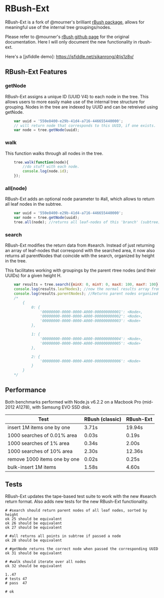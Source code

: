 RBush-Ext
=========

RBush-Ext is a fork of @mourner's brilliant [rBush package](https://github.com/mourner/rbush), allows for meaningful
use of the internal tree groupings/nodes.

Please refer to @mourner's [rBush github page](https://github.com/mourner/rbush) for the original documentation. Here
I will only document the new functionality in rbush-ext.

Here's a [jsfiddle demo]: https://jsfiddle.net/sikanrong/4tjs1z8v/

## RBush-Ext Features

### getNode

RBush-Ext assigns a unique ID (UUID V4) to each node in the tree. This allows users to more easily make use of the
internal tree structure for grouping. Nodes in the tree are indexed by UUID and can be retreived using getNode.

```js
    var uuid = '550e8400-e29b-41d4-a716-446655440000';
    // will return node that corresponds to this UUID, if one exists.
    var node = tree.getNode(uuid);
```

### walk

This function walks through all nodes in the tree.

```js
    tree.walk(function(node){
        //do stuff with each node.
        console.log(node.id);
    });
```

### all(node)

RBush-Ext adds an optional node parameter to #all, which allows to return all leaf nodes in the subtree.

```js
    var uuid = '550e8400-e29b-41d4-a716-446655440000';
    var node = tree.getNode(uuid);
    tree.all(node); //returns all leaf-nodes of this 'branch' (subtree) in an array.
```

### search

RBush-Ext modifies the return data from #search. Instead of just returning an array of leaf-nodes that correspond with
the searched area, it now also returns all parentNodes that coincide with the search, organized by height in the tree.

This facilitates working with groupings by the parent rtree nodes (and their UUIDs) for a given height H.

```js
    var results = tree.search({minX: 0, minY: 0, maxX: 100, maxY: 100});
    console.log(results.leafNodes); //now the normal results array from classic RBush
    console.log(results.parentNodes); //Returns parent nodes organized by height and then UUID.
    /*
        {
            0: {
                '00000000-0000-0000-A000-000000000001': <Node>,
                '00000000-0000-0000-A000-000000000002': <Node>,
                '00000000-0000-0000-A000-000000000003': <Node>
            },

            1: {
                '00000000-0000-0000-A000-000000000004': <Node>,
                '00000000-0000-0000-A000-000000000005': <Node>
            },

            2: {
                '00000000-0000-0000-A000-000000000006': <Node>
            }
        }
    */
```

## Performance

Both benchmarks performed with Node.js v6.2.2 on a Macbook Pro (mid-2012 A1278), with Samsung EVO SSD disk.

Test                         | RBush (classic) | RBush-Ext
---------------------------- | ------ | ------
insert 1M items one by one   | 3.71s  | 19.94s
1000 searches of 0.01% area  | 0.03s  | 0.19s
1000 searches of 1% area     | 0.34s  | 2.00s
1000 searches of 10% area    | 2.30s  | 12.36s
remove 1000 items one by one | 0.02s  | 0.25s
bulk-insert 1M items         | 1.58s  | 4.60s

## Tests

RBush-Ext updates the tape-based test suite to work with the new #search return format. Also adds new tests for the new
RBush-Ext functionality.

```
# #search should return parent nodes of all leaf nodes, sorted by height
ok 25 should be equivalent
ok 26 should be equivalent
ok 27 should be equivalent

# #all returns all points in subtree if passed a node
ok 28 should be equivalent

# #getNode returns the correct node when passed the corresponding UUID
ok 31 should be equivalent

# #walk should iterate over all nodes
ok 32 should be equivalent

1..47
# tests 47
# pass  47

# ok
```